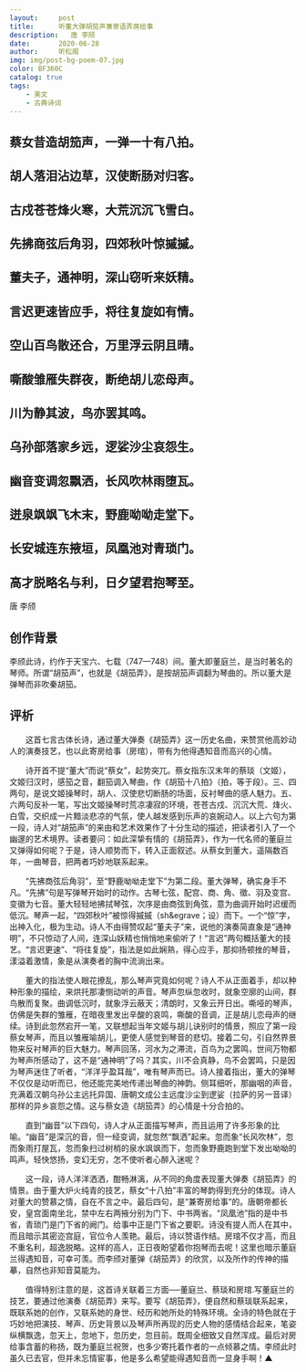 ```yaml
---
layout:     post
title:      听董大弹胡笳声兼寄语弄房给事
description:   唐 李颀
date:       2020-06-28
author:     听松阁
img: img/post-bg-poem-07.jpg
color: BF360C
catalog: true
tags:
    - 美文
    - 古典诗词
---
```


## 蔡女昔造胡笳声，一弹一十有八拍。
## 胡人落泪沾边草，汉使断肠对归客。
## 古戍苍苍烽火寒，大荒沉沉飞雪白。
## 先拂商弦后角羽，四郊秋叶惊摵摵。
## 董夫子，通神明，深山窃听来妖精。
## 言迟更速皆应手，将往复旋如有情。
## 空山百鸟散还合，万里浮云阴且晴。
## 嘶酸雏雁失群夜，断绝胡儿恋母声。
## 川为静其波，鸟亦罢其鸣。
## 乌孙部落家乡远，逻娑沙尘哀怨生。
## 幽音变调忽飘洒，长风吹林雨堕瓦。
## 迸泉飒飒飞木末，野鹿呦呦走堂下。
## 长安城连东掖垣，凤凰池对青琐门。
## 高才脱略名与利，日夕望君抱琴至。


唐 李颀


## 创作背景

李颀此诗，约作于天宝六、七载（747—748）间。董大即董庭兰，是当时著名的琴师。所谓“胡笳声”，也就是《胡笳弄》，是按胡笳声调翻为琴曲的。所以董大是弹琴而非吹秦胡笳。





## 评析



　　这首七言古体长诗，通过董大弹奏《胡笳弄》这一历史名曲，来赞赏他高妙动人的演奏技艺，也以此寄房给事（房琯），带有为他得遇知音而高兴的心情。



　　诗开首不提“董大”而说“蔡女”，起势突兀。蔡女指东汉末年的蔡琰（文姬），文姬归汉时，感笳之音，翻笳调入琴曲，作《胡笳十八拍》（拍，等于段）。三、四两句，是说文姬操琴时，胡人、汉使悲切断肠的场面，反衬琴曲的感人魅力。五、六两句反补一笔，写出文姬操琴时荒凉凄寂的环境，苍苍古戍、沉沉大荒、烽火、白雪，交织成一片黯淡悲凉的气氛，使人越发感到乐声的哀婉动人。以上六句为第一段，诗人对“胡笳声”的来由和艺术效果作了十分生动的描述，把读者引入了一个幽邃的艺术境界。读者要问：如此深挚有情的《胡笳弄》，作为一代名师的董庭兰又弹得如何呢？于是，诗人顺势而下，转入正面叙述。从蔡女到董大，遥隔数百年，一曲琴音，把两者巧妙地联系起来。



　　“先拂商弦后角羽”，至“野鹿呦呦走堂下”为第二段。董大弹琴，确实身手不凡。“先拂”句是写弹琴开始时的动作。古琴七弦，配宫、商、角、徵、羽及变宫、变徽为七音。董大轻轻地拂拭琴弦，次序是由商弦到角弦，意为曲调开始时迟缓而低沉。琴声一起，“四郊秋叶”被惊得摵摵（sh&egrave；设）而下。一个“惊”字，出神入化，极为生动。诗人不由得赞叹起“董夫子”来，说他的演奏简直象是“通神明”，不只惊动了人间，连深山妖精也悄悄地来偷听了！“言迟”两句概括董大的技艺。“言迟更速”、“将往复旋”，指法是如此娴熟，得心应手，那抑扬顿挫的琴音，漾溢着激情，象是从演奏者的胸中流淌出来。



　　董大的指法使人眼花撩乱，那么琴声究竟如何呢？诗人不从正面着手，却以种种形象的描绘，来烘托那凄恻动听的声音。琴声忽纵忽收时，就象空廓的山间，群鸟散而复聚。曲调低沉时，就象浮云蔽天；清朗时，又象云开日出。嘶哑的琴声，仿佛是失群的雏雁，在暗夜里发出辛酸的哀鸣，嘶酸的音调，正是胡儿恋母声的继续。诗到此忽然宕开一笔，又联想起当年文姬与胡儿诀别时的情景，照应了第一段蔡女琴声，而且以雏雁喻胡儿，更使人感觉到琴音的悲切。接着二句，引自然界景物来反衬琴声的巨大魅力。琴声回荡，河水为之滞流，百鸟为之罢鸣，世间万物都为琴声所感动了，这不是“通神明”了吗？其实，川不会真静，鸟不会罢鸣，只是因为琴声迷住了听者，“洋洋乎盈耳哉”，唯有琴声而已。诗人接着指出，董大的弹琴不仅仅是动听而已，他还能完美地传递出琴曲的神韵。侧耳细听，那幽咽的声音，充满着汉朝乌孙公主远托异国、唐朝文成公主远度沙尘到逻娑（拉萨的另一音译）那样的异乡哀怨之情。这与蔡女造《胡笳弄》的心情是十分合拍的。



　　直到“幽音”以下四句，诗人才从正面描写琴声，而且运用了许多形象的比喻。“幽音”是深沉的音，但一经变调，就忽然“飘洒”起来。忽而象“长风吹林”，忽而象雨打屋瓦，忽而象扫过树梢的泉水飒飒而下，忽而象野鹿跑到堂下发出呦呦的鸣声。轻快悠扬，变幻无穷，怎不使听者心醉入迷呢？



　　这一段，诗人洋洋洒洒，酣畅淋漓，从不同的角度表现董大弹奏《胡笳弄》的情景。由于董大炉火纯青的技艺，蔡女“十八拍”丰富的琴韵得到充分的体现。诗人对董大的赞慕之情，自在不言之中。最后四句，是“兼寄房给事”的。唐朝帝都长安，皇宫面南坐北，禁中左右两掖分别为门下、中书两省。“凤凰池”指的是中书省，青琐门是门下省的阙门。给事中正是门下省之要职。诗没有提人而人在其中，而且暗示其密迩宫庭，官位令人羡艳。最后，诗以赞语作结。房琯不仅才高，而且不重名利，超逸脱略。这样的高人，正日夜盼望着你抱琴而去呢！这里也暗示董庭兰得遇知音，可幸可羡。而李颀对董弹《胡笳弄》的欣赏，以及所作的传神的描摹，自然也非知音莫能为。



　　值得特别注意的是，这首诗关联着三方面──董庭兰、蔡琰和房琯.写董庭兰的技艺，要通过他演奏《胡笳弄》来写。要写《胡笳弄》，便自然和蔡琰联系起来，既联系她的创作，又联系她的身世、经历和她所处的特殊环境。全诗的特色就在于巧妙地把演技、琴声、历史背景以及琴声所再现的历史人物的感情结合起来，笔姿纵横飘逸，忽天上，忽地下，忽历史，忽目前。既周全细致又自然浑成。最后对房给事含蓄的称扬，既为董庭兰祝贺，也多少寄托着作者的一点倾慕之情。李颀此时虽久已去官，但并未忘情宦事，他是多么希望能得遇知音而一显身手啊！▲

